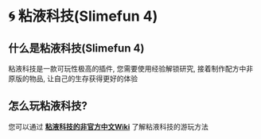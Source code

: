 # 🌀 粘液科技(Slimefun 4)

## 什么是粘液科技(Slimefun 4)

粘液科技是一款可玩性极高的插件, 您需要使用经验解锁研究, 接着制作配方中非原版的物品, 让自己的生存获得更好的体验

## 怎么玩粘液科技?

您可以通过 [**粘液科技的非官方中文Wiki**](https://slimefun-wiki.guizhanss.cn/) 了解粘液科技的游玩方法